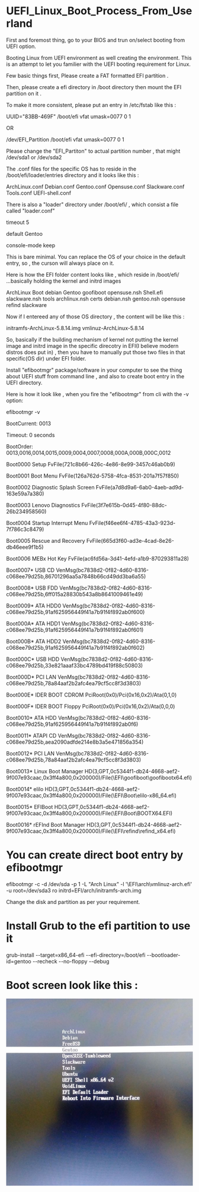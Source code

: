 # UEFI_Linux_Boot_Process_From_Userland

First and foremost thing, go to your BIOS and trun on/select booting from UEFI option.


Booting Linux from UEFI environment as well creating the environment.
This is an attempt to let you familier with the UEFI booting requirement for Linux.



Few basic things first, Please create a FAT formatted EFI partition .


Then, please create a efi directory in /boot directory then mount the EFI partition on it .


To make it more consistent, please put an entry in /etc/fstab like this :

UUID="83BB-469F"  /boot/efi       vfat    umask=0077      0       1

OR

/dev/EFI_Partition  /boot/efi       vfat    umask=0077      0       1


Please change the "EFI_Partiton" to actual partition number , that might /dev/sda1 or /dev/sda2 


The .conf files for the specific OS has to reside in the /boot/efi/loader/entries directory and it looks like this :


ArchLinux.conf  Debian.conf  Gentoo.conf  Opensuse.conf  Slackware.conf  Tools.conf  UEFI-shell.conf


There is also a "loader" directory under /boot/efi/ , which consist a file called "loader.conf"

timeout 5

default Gentoo

console-mode keep


This is bare minimal. You can replace the OS of your choice in the default entry, so , the curson will always place on it.
 


Here is how the EFI folder content looks like , which reside in /boot/efi/  ...basically holding the kernel and initrd images



ArchLinux      Boot   debian      Gentoo      goofiboot  opensuse.nsh  Shell.efi  slackware.nsh  tools
archlinux.nsh  certs  debian.nsh  gentoo.nsh  opensuse   refind    slackware  


Now if I entereed any of those OS directory  , the content will be like this :


initramfs-ArchLinux-5.8.14.img  vmlinuz-ArchLinux-5.8.14



So, basically if the building mechanism of kernel not putting the kernel image and initrd image in the specific direcotry in EFI(I believe modern distros does put in)
, then you have to manually put those two files in that specific(OS dir) under EFI folder.



Install "efibootmgr" package/software in your computer to see the thing about UEFI stuff from command line , and also to create boot entry in the UEFI directory.



Here is how it look like , when you fire the "efibootmgr" from cli with the -v option:



efibootmgr -v

BootCurrent: 0013

Timeout: 0 seconds

BootOrder: 0013,0016,0014,0015,0009,0004,0007,0008,000A,000B,000C,0012

Boot0000  Setup FvFile(721c8b66-426c-4e86-8e99-3457c46ab0b9)

Boot0001  Boot Menu     FvFile(126a762d-5758-4fca-8531-201a7f57f850)

Boot0002  Diagnostic Splash Screen      FvFile(a7d8d9a6-6ab0-4aeb-ad9d-163e59a7a380)

Boot0003  Lenovo Diagnostics    FvFile(3f7e615b-0d45-4f80-88dc-26b234958560)

Boot0004  Startup Interrupt Menu        FvFile(f46ee6f4-4785-43a3-923d-7f786c3c8479)

Boot0005  Rescue and Recovery   FvFile(665d3f60-ad3e-4cad-8e26-db46eee9f1b5)

Boot0006  MEBx Hot Key  FvFile(ac6fd56a-3d41-4efd-a1b9-870293811a28)

Boot0007* USB CD        VenMsg(bc7838d2-0f82-4d60-8316-c068ee79d25b,86701296aa5a7848b66cd49dd3ba6a55)

Boot0008* USB FDD       VenMsg(bc7838d2-0f82-4d60-8316-c068ee79d25b,6ff015a28830b543a8b8641009461e49)

Boot0009* ATA HDD0      VenMsg(bc7838d2-0f82-4d60-8316-c068ee79d25b,91af625956449f41a7b91f4f892ab0f600)

Boot000A* ATA HDD1      VenMsg(bc7838d2-0f82-4d60-8316-c068ee79d25b,91af625956449f41a7b91f4f892ab0f601)

Boot000B* ATA HDD2      VenMsg(bc7838d2-0f82-4d60-8316-c068ee79d25b,91af625956449f41a7b91f4f892ab0f602)

Boot000C* USB HDD       VenMsg(bc7838d2-0f82-4d60-8316-c068ee79d25b,33e821aaaf33bc4789bd419f88c50803)

Boot000D* PCI LAN       VenMsg(bc7838d2-0f82-4d60-8316-c068ee79d25b,78a84aaf2b2afc4ea79cf5cc8f3d3803)

Boot000E* IDER BOOT CDROM       PciRoot(0x0)/Pci(0x16,0x2)/Ata(0,1,0)

Boot000F* IDER BOOT Floppy      PciRoot(0x0)/Pci(0x16,0x2)/Ata(0,0,0)

Boot0010* ATA HDD       VenMsg(bc7838d2-0f82-4d60-8316-c068ee79d25b,91af625956449f41a7b91f4f892ab0f6)

Boot0011* ATAPI CD      VenMsg(bc7838d2-0f82-4d60-8316-c068ee79d25b,aea2090adfde214e8b3a5e471856a354)

Boot0012* PCI LAN       VenMsg(bc7838d2-0f82-4d60-8316-c068ee79d25b,78a84aaf2b2afc4ea79cf5cc8f3d3803)

Boot0013* Linux Boot Manager    HD(3,GPT,0c5344f1-db24-4668-aef2-9f007e93caac,0x3ff4a800,0x200000)/File(\EFI\goofiboot\goofibootx64.efi)

Boot0014* elilo HD(3,GPT,0c5344f1-db24-4668-aef2-9f007e93caac,0x3ff4a800,0x200000)/File(\EFI\Boot\elilo-x86_64.efi)

Boot0015* EFIBoot       HD(3,GPT,0c5344f1-db24-4668-aef2-9f007e93caac,0x3ff4a800,0x200000)/File(\EFI\Boot\BOOTX64.EFI)

Boot0016* rEFInd Boot Manager   HD(3,GPT,0c5344f1-db24-4668-aef2-9f007e93caac,0x3ff4a800,0x200000)/File(\EFI\refind\refind_x64.efi)



# You can create direct boot entry by efibootmgr 

efibootmgr -c -d /dev/sda -p 1 -L "Arch Linux" -l '\EFI\arch\vmlinuz-arch.efi' -u root=/dev/sda3 ro initrd=EFI/arch/initramfs-arch.img


Change the disk and partition as per your requirement.


# Install Grub to the efi partition to use it

grub-install --target=x86_64-efi --efi-directory=/boot/efi --bootloader-id=gentoo --recheck --no-floppy --debug


# Boot screen look like this :

![Screenshot](UEFI_Boot.png)

